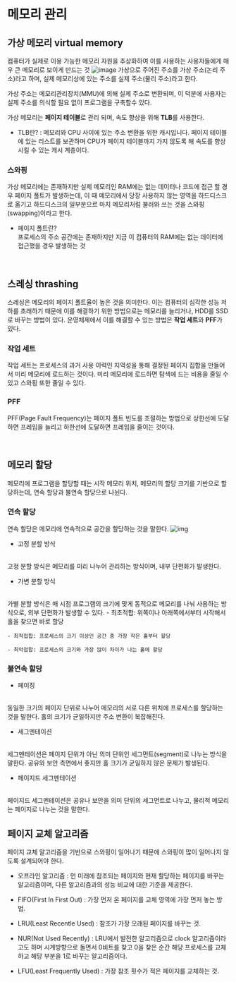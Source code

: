 # 메모리 관리 
## 가상 메모리 virtual memory
컴퓨터가 실제로 이용 가능한 메모리 자원을 추상화하여 이를 사용하는 사용자들에게 매우 큰 메모리로 보이게 만드는 것
![image](https://velog.velcdn.com/images/developer-sora/post/29194bfb-4ed3-4321-ab28-d543dfe99ea4/image.png)
가상으로 주어진 주소를 가상 주소(논리 주소)라고 하며, 실제 메모리상에 있는 주소를 실제 주소(물리 주소)라고 한다.

가상 주소는 메모리관리장치(MMU)에 의해 실제 주소로 변환되며, 이 덕분에 사용자는 실제 주소를 의식할 필요 없이 프로그램을 구축할수 있다.

가상 메모리는 **페이지 테이블**로 관리 되며, 속도 향상을 위해 **TLB**를 사용한다.

-  TLB란? : 메모리와 CPU 사이에 있는 주소 변환을 위한 캐시입니다. 페이지 테이블에 있는 리스트를 보관하며 CPU가 페이지 테이블까지 가지 않도록 해 속도를 향상시킬 수 있는 캐시 계층이다. 

### **스와핑**
가상 메모리에는 존재하지만 실제 메모리인 RAM에는 없는 데이터나 코드에 접근 할 경우 페이지 폴트가 발생하는데, 이 때 메모리에서 당장 사용하지 않는 영역을 하드디스크로 옮기고 하드디스크의 일부분으르 마치 메모리처럼 불러와 쓰는 것을 스와핑(swapping)이라고 한다.

- 페이지 폴트란? 
<br> 프로세스의 주소 공간에는 존재하지만 지금 이 컴퓨터의 RAM에는 없는 데이터에 접근했을 경우 발생하는 것 

<br>


## 스레싱 thrashing
스레싱은 메모리의 페이지 폴트율이 높은 것을 의미한다.
이는 컴퓨터의 심각한 성능 저하를 초래하기 때문에 이를 해결하기 위한 방법으로는 메모리를 늘리거나, HDD를 SSD로 바꾸는 방법이 있다.
운영체제에서 이를 해결할 수 있는 방법은 **작업 세트**와 **PFF**가 있다.

### **작업 세트**
작업 세트는 프로세스의 과거 사용 이력인 지역성을 통해 결정된 페이지 집합을 만들어서 미리 메모리에 로드하는 것이다. 미리 메모리에 로드하면 탐색에 드는 비용을 줄일 수 있고 스와핑 또한 줄일 수 있다.

### **PFF**
PFF(Page Fault Frequency)는 페이지 폴트 빈도를 조절하는 방법으로 상한선에 도달하면 프레임을 늘리고 하한선에 도달하면 프레임을 줄이는 것이다.


<br>

## 메모리 할당
메모리에 프로그램을 할당할 때는 시작 메모리 위치, 메모리의 할당 크기를 기반으로 할당하는데, 연속 할당과 불연속 할당으로 나뉜다.

### **연속 할당**
연속 할당은 메모리에 연속적으로 공간을 할당하는 것을 말한다.
![img](https://velog.velcdn.com/images/developer-sora/post/6943726d-da76-43e2-95f9-0da28147f0c5/image.png)

- 고정 분할 방식
<Br>
고정 분할 방식은 메모리를 미리 나누어 관리하는 방식이며, 내부 단편화가 발생한다.

- 가변 분할 방식
<br>
가별 분할 방식은 매 시점 프로그램의 크기에 맞게 동적으로 메모리를 나눠 사용하는 방식으로, 외부 단편화가 발생할 수 있다.
    - 최초적합: 위쪽이나 아래쪽에서부터 시작해서 홀을 찾으면 바로 할당

    - 최적접합: 프로세스의 크기 이상인 공간 중 가장 작은 홀부터 할당
    
    - 최악접합: 프로세스의 크기와 가장 많이 차이가 나는 홀에 할당

### **불연속 할당**
- 페이징
<br>
동일한 크기의 페이지 단위로 나누어 메모리의 서로 다른 위치에 프로세스를 할당하는 것을 말한다. 홀의 크기가 균일하지만 주소 변환이 복잡해진다.

- 세그멘테이션
<br>
세그멘테이션은 페이지 단위가 아닌 의미 단위인 세그먼트(segment)로 나누는 방식을 말한다. 공유와 보안 측면에서 좋지만 홀 크기가 균일하지 않은 문제가 발생된다.

- 페이지드 세그멘테이션
<br>
페이지드 세그멘테이션은 공유나 보안을 의미 단위의 세그먼트로 나누고, 물리적 메모리는 페이지로 나누는 것을 말한다.

<br>


## 페이지 교체 알고리즘
페이지 교체 알고리즘을 기반으로 스와핑이 일어나기 때문에 스와핑이 많이 일어나지 않도록 설계되어야 한다.

- 오프라인 알고리즘 : 먼 미래에 참조되는 페이지와 현재 할당하는 페이지를 바꾸는 알고리즘이며, 다른 알고리즘과의 성능 비교에 대한 기준을 제공한다.

- FIFO(First In First Out) : 가장 먼저 온 페이지를 교체 영역에 가장 먼저 놓는 방법.

- LRU(Least Recentle Used) : 참조가 가장 오래된 페이지를 바꾸는 것.

- NUR(Not Used Recently) : LRU에서 발전한 알고리즘으로 clock 알고리즘이라고도 하며 시계방향으로 돌면서 0비트를 찾고 0을 찾은 순간 해당 프로세스를 교체하고 해당 부분을 1로 바꾸는 알고리즘이다.

- LFU(Least Frequently Used) : 가장 참조 횟수가 적은 페이지를 교체하는 것.